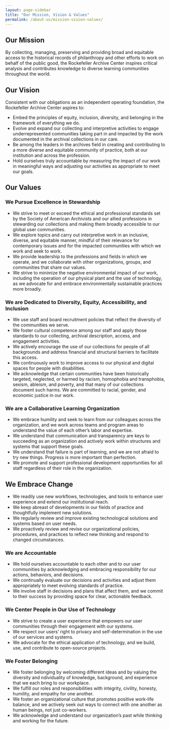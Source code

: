 ```yaml
---
layout: page-sidebar
title: "Our Mission, Vision & Values"
permalink: /about-us/mission-vision-values/
---
```


## Our Mission

By collecting, managing, preserving and providing broad and equitable access 
to the historical records of philanthropy and other efforts to work on behalf 
of the public good, the Rockefeller Archive Center inspires critical analysis 
and contributes knowledge to diverse learning communities throughout the world.

## Our Vision

Consistent with our obligations as an independent operating foundation, the 
Rockefeller Archive Center aspires to:  
- Embed the principles of equity, inclusion, diversity, and belonging in the 
  framework of everything we do.  
- Evolve and expand our collecting and interpretive activities to engage 
  underrepresented communities taking part in and impacted by the work documented 
  in the archival collections in our care. 
- Be among the leaders in the archives field in creating and contributing to 
  a more diverse and equitable community of practice, both at our institution 
  and across the profession.  
- Hold ourselves truly accountable by measuring the impact of our work in 
  meaningful ways and adjusting our activities as appropriate to meet our goals.  

## Our Values

### We Pursue Excellence in Stewardship
- We strive to meet or exceed the ethical and professional standards set by the 
  Society of American Archivists and our allied professions in stewarding our 
  collections and making them broadly accessible to our global user communities. 
- We explore topics and carry out interpretive work in an inclusive, diverse, and 
  equitable manner, mindful of their relevance for contemporary issues and for the 
  impacted communities with which we work and seek to work. 
- We provide leadership to the professions and fields in which we operate, and we 
  collaborate with other organizations, groups, and communities that share our values.
- We strive to minimize the negative environmental impact of our work, including 
  the operation of our physical plant and the use of technology, as we advocate for 
  and embrace environmentally sustainable practices more broadly.
 
### We are Dedicated to Diversity, Equity, Accessibility, and Inclusion
- We use staff and board recruitment policies that reflect the diversity of the 
  communities we serve. 
- We foster cultural competence among our staff and apply those standards to our 
  collecting, archival description, access, and engagement activities. 
- We actively encourage the use of our collections for people of all backgrounds 
  and address financial and structural barriers to facilitate this access. 
- We continuously work to improve access to our physical and digital spaces for 
  people with disabilities. 
- We acknowledge that certain communities have been historically targeted, neglected, 
  or harmed by racism, homophobia and transphobia, sexism, ableism, and poverty, and 
  that many of our collections document such harms. We are committed to racial, gender, 
  and economic justice in our work.
 
### We are a Collaborative Learning Organization
- We embrace humility and seek to learn from our colleagues across the organization, 
  and we work across teams and program areas to understand the value of each other’s 
  labor and expertise. 
- We understand that communication and transparency are keys to succeeding as an 
  organization and actively work within structures and systems that support these 
  goals.
- We understand that failure is part of learning, and we are not afraid to try new 
  things. Progress is more important than perfection. 
- We promote and support professional development opportunities for all staff regardless 
  of their role in the organization.

## We Embrace Change
- We readily use new workflows, technologies, and tools to enhance user experience 
  and extend our institutional reach. 
- We keep abreast of developments in our fields of practice and thoughtfully implement 
  new solutions. 
- We regularly review and improve existing technological solutions and systems based 
  on user needs. 
- We proactively review and revise our organizational policies, procedures, and 
  practices to reflect new thinking and respond to changed circumstances.

### We are Accountable
- We hold ourselves accountable to each other and to our user communities by acknowledging 
  and embracing responsibility for our actions, behaviors, and decisions. 
- We continually evaluate our decisions and activities and adjust them appropriately to 
  meet evolving standards of practice. 
- We involve staff in decisions and plans that affect them, and we commit to their success 
  by providing space for clear, actionable feedback. 

### We Center People in Our Use of Technology
- We strive to create a user experience that empowers our user communities through their 
  engagement with our systems.
- We respect our users’ right to privacy and self-determination in the use of our services 
  and systems.
- We advocate for the ethical application of technology, and we build, use, and contribute 
  to open-source projects.
 
### We Foster Belonging
- We foster belonging by welcoming different ideas and by valuing the diversity and 
  ndividuality of knowledge, background, and experience that we each bring to our workplace. 
- We fulfill our roles and responsibilities with integrity, civility, honesty, humility, 
  and empathy for one another. 
- We foster an organizational culture that promotes positive work-life balance, and we 
  actively seek out ways to connect with one another as human beings, not just co-workers. 
- We acknowledge and understand our organization’s past while thinking and working for 
  the future. 
